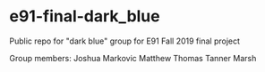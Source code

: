 # e91-final-dark_blue
Public repo for "dark blue" group for E91 Fall 2019 final project

Group members:
Joshua Markovic
Matthew Thomas
Tanner Marsh
